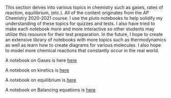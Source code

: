 This section delves into various topics in chemistry such as gases, rates of reaction, equilibrium, (etc.). All of the content originates from the AP Chemistry 2020-2021 course. I use the pluto notebooks to help solidify my understanding of these topics for quizzes and tests. I also have tried to make each notebook more and more interactive so other students may utilize this resource for their test preparation. In the future, I hope to create an extensive library of notebooks with more topics such as thermodynamics as well as learn how to create diagrams for various molecules. I also hope to model more chemical reactions that constantly occur in the real world. 


A notebook on Gases is here [here](https://mybinder.org/v2/gh/fonsp/pluto-on-binder/master?urlpath=pluto/open?url=https://raw.githubusercontent.com/22natarajank/Highschool-Julia/main/chemistry/gases.jl)

A notebook on kinetics is [here](https://mybinder.org/v2/gh/fonsp/pluto-on-binder/master?urlpath=pluto/open?url=https://raw.githubusercontent.com/22natarajank/Highschool-Julia/main/chemistry/kinetics.jl)

A notebook on equilibrium is [here](https://mybinder.org/v2/gh/fonsp/pluto-on-binder/master?urlpath=pluto/open?url=https://raw.githubusercontent.com/22natarajank/Highschool-Julia/main/chemistry/Equilibrium.jl)

A notebook on Balancing equations is [here](https://mybinder.org/v2/gh/fonsp/pluto-on-binder/master?urlpath=pluto/open?url=https://raw.githubusercontent.com/22natarajank/Highschool-Julia/main/chemistry/chemEquations.jl)
